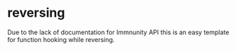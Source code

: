# reversing
Due to the lack of documentation for Immnunity API this is an easy template for function hooking while reversing. 
